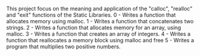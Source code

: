This project focus on the meaning and application of the "calloc", "realloc" and "exit" functions of the Static Libraries.
0 - Writes a function that allocates memory using malloc.
1 - Writes a function that concatenates two strings.
2 - Writes a function that allocates memory for an array, using malloc.
3 - Writes a function that creates an array of integers.
4 - Writes a function that reallocates a memory block using malloc and free
5 - Writes a program that multiplies two positive numbers.

